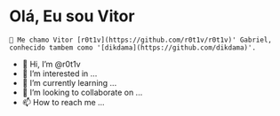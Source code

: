 # Olá, Eu sou Vitor
`🎩 Me chamo Vitor [r0t1v](https://github.com/r0t1v/r0t1v)' Gabriel, conhecido tambem como '[dikdama](https://github.com/dikdama)'.`
- 👋 Hi, I’m @r0t1v
- 👀 I’m interested in ...
- 🌱 I’m currently learning ...
- 💞️ I’m looking to collaborate on ...
- 📫 How to reach me ...

<!---
r0t1v/r0t1v is a ✨ special ✨ repository because its `README.md` (this file) appears on your GitHub profile.
You can click the Preview link to take a look at your changes.
--->
